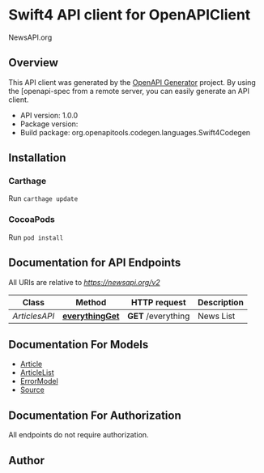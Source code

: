 # Swift4 API client for OpenAPIClient

NewsAPI.org

## Overview
This API client was generated by the [OpenAPI Generator](https://openapi-generator.tech) project.  By using the [openapi-spec from a remote server, you can easily generate an API client.

- API version: 1.0.0
- Package version: 
- Build package: org.openapitools.codegen.languages.Swift4Codegen

## Installation

### Carthage

Run `carthage update`

### CocoaPods

Run `pod install`

## Documentation for API Endpoints

All URIs are relative to *https://newsapi.org/v2*

Class | Method | HTTP request | Description
------------ | ------------- | ------------- | -------------
*ArticlesAPI* | [**everythingGet**](docs/ArticlesAPI.md#everythingget) | **GET** /everything | News List


## Documentation For Models

 - [Article](docs/Article.md)
 - [ArticleList](docs/ArticleList.md)
 - [ErrorModel](docs/ErrorModel.md)
 - [Source](docs/Source.md)


## Documentation For Authorization

 All endpoints do not require authorization.


## Author



